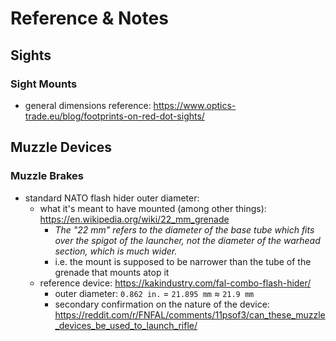 # Reference & Notes

## Sights

### Sight Mounts

- general dimensions reference: <https://www.optics-trade.eu/blog/footprints-on-red-dot-sights/>

## Muzzle Devices

### Muzzle Brakes

- standard NATO flash hider outer diameter:
  - what it's meant to have mounted (among other things): <https://en.wikipedia.org/wiki/22_mm_grenade>
    - _The "22 mm" refers to the diameter of the base tube which fits over the spigot of the launcher, not the diameter of the warhead section, which is much wider._
    - i.e. the mount is supposed to be narrower than the tube of the grenade that mounts atop it
  - reference device: <https://kakindustry.com/fal-combo-flash-hider/>
    - outer diameter: `0.862 in.` = `21.895 mm` ≈ `21.9 mm`
    - secondary confirmation on the nature of the device: <https://reddit.com/r/FNFAL/comments/11psof3/can_these_muzzle_devices_be_used_to_launch_rifle/>
